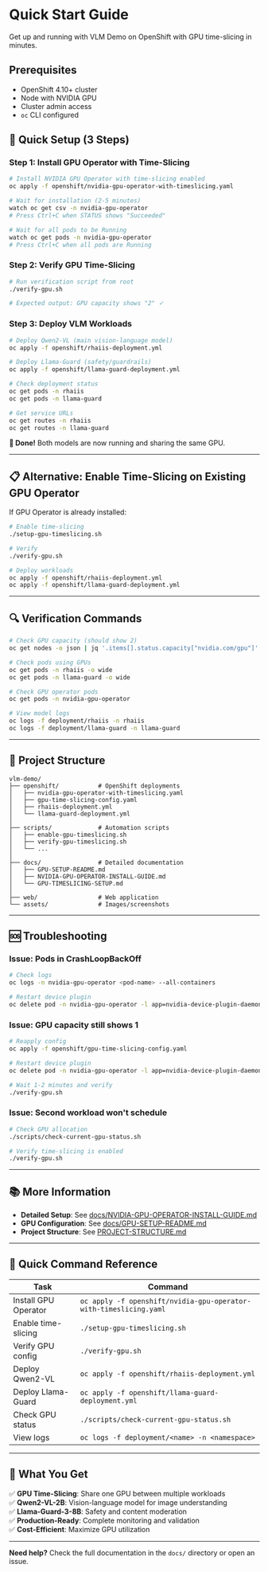 # Quick Start Guide

Get up and running with VLM Demo on OpenShift with GPU time-slicing in minutes.

## Prerequisites

- OpenShift 4.10+ cluster
- Node with NVIDIA GPU
- Cluster admin access
- `oc` CLI configured

## 🚀 Quick Setup (3 Steps)

### Step 1: Install GPU Operator with Time-Slicing

```bash
# Install NVIDIA GPU Operator with time-slicing enabled
oc apply -f openshift/nvidia-gpu-operator-with-timeslicing.yaml

# Wait for installation (2-5 minutes)
watch oc get csv -n nvidia-gpu-operator
# Press Ctrl+C when STATUS shows "Succeeded"

# Wait for all pods to be Running
watch oc get pods -n nvidia-gpu-operator
# Press Ctrl+C when all pods are Running
```

### Step 2: Verify GPU Time-Slicing

```bash
# Run verification script from root
./verify-gpu.sh

# Expected output: GPU capacity shows "2" ✓
```

### Step 3: Deploy VLM Workloads

```bash
# Deploy Qwen2-VL (main vision-language model)
oc apply -f openshift/rhaiis-deployment.yml

# Deploy Llama-Guard (safety/guardrails)
oc apply -f openshift/llama-guard-deployment.yml

# Check deployment status
oc get pods -n rhaiis
oc get pods -n llama-guard

# Get service URLs
oc get routes -n rhaiis
oc get routes -n llama-guard
```

**🎉 Done!** Both models are now running and sharing the same GPU.

---

## 📋 Alternative: Enable Time-Slicing on Existing GPU Operator

If GPU Operator is already installed:

```bash
# Enable time-slicing
./setup-gpu-timeslicing.sh

# Verify
./verify-gpu.sh

# Deploy workloads
oc apply -f openshift/rhaiis-deployment.yml
oc apply -f openshift/llama-guard-deployment.yml
```

---

## 🔍 Verification Commands

```bash
# Check GPU capacity (should show 2)
oc get nodes -o json | jq '.items[].status.capacity["nvidia.com/gpu"]'

# Check pods using GPUs
oc get pods -n rhaiis -o wide
oc get pods -n llama-guard -o wide

# Check GPU operator pods
oc get pods -n nvidia-gpu-operator

# View model logs
oc logs -f deployment/rhaiis -n rhaiis
oc logs -f deployment/llama-guard -n llama-guard
```

---

## 📁 Project Structure

```
vlm-demo/
├── openshift/           # OpenShift deployments
│   ├── nvidia-gpu-operator-with-timeslicing.yaml
│   ├── gpu-time-slicing-config.yaml
│   ├── rhaiis-deployment.yml
│   └── llama-guard-deployment.yml
│
├── scripts/             # Automation scripts
│   ├── enable-gpu-timeslicing.sh
│   ├── verify-gpu-timeslicing.sh
│   └── ...
│
├── docs/                # Detailed documentation
│   ├── GPU-SETUP-README.md
│   ├── NVIDIA-GPU-OPERATOR-INSTALL-GUIDE.md
│   └── GPU-TIMESLICING-SETUP.md
│
├── web/                 # Web application
└── assets/              # Images/screenshots
```

---

## 🆘 Troubleshooting

### Issue: Pods in CrashLoopBackOff

```bash
# Check logs
oc logs -n nvidia-gpu-operator <pod-name> --all-containers

# Restart device plugin
oc delete pod -n nvidia-gpu-operator -l app=nvidia-device-plugin-daemonset
```

### Issue: GPU capacity still shows 1

```bash
# Reapply config
oc apply -f openshift/gpu-time-slicing-config.yaml

# Restart device plugin
oc delete pod -n nvidia-gpu-operator -l app=nvidia-device-plugin-daemonset

# Wait 1-2 minutes and verify
./verify-gpu.sh
```

### Issue: Second workload won't schedule

```bash
# Check GPU allocation
./scripts/check-current-gpu-status.sh

# Verify time-slicing is enabled
./verify-gpu.sh
```

---

## 📚 More Information

- **Detailed Setup**: See [docs/NVIDIA-GPU-OPERATOR-INSTALL-GUIDE.md](docs/NVIDIA-GPU-OPERATOR-INSTALL-GUIDE.md)
- **GPU Configuration**: See [docs/GPU-SETUP-README.md](docs/GPU-SETUP-README.md)
- **Project Structure**: See [PROJECT-STRUCTURE.md](PROJECT-STRUCTURE.md)

---

## 🔗 Quick Command Reference

| Task | Command |
|------|---------|
| Install GPU Operator | `oc apply -f openshift/nvidia-gpu-operator-with-timeslicing.yaml` |
| Enable time-slicing | `./setup-gpu-timeslicing.sh` |
| Verify GPU config | `./verify-gpu.sh` |
| Deploy Qwen2-VL | `oc apply -f openshift/rhaiis-deployment.yml` |
| Deploy Llama-Guard | `oc apply -f openshift/llama-guard-deployment.yml` |
| Check GPU status | `./scripts/check-current-gpu-status.sh` |
| View logs | `oc logs -f deployment/<name> -n <namespace>` |

---

## 🎯 What You Get

✅ **GPU Time-Slicing**: Share one GPU between multiple workloads  
✅ **Qwen2-VL-2B**: Vision-language model for image understanding  
✅ **Llama-Guard-3-8B**: Safety and content moderation  
✅ **Production-Ready**: Complete monitoring and validation  
✅ **Cost-Efficient**: Maximize GPU utilization  

---

**Need help?** Check the full documentation in the `docs/` directory or open an issue.
